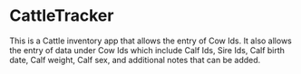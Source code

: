 # CattleTracker
This is a Cattle inventory app that allows the entry of Cow Ids. It also allows the entry of data under Cow Ids which include Calf Ids, Sire Ids, Calf birth date, Calf weight,
Calf sex, and additional notes that can be added. 

